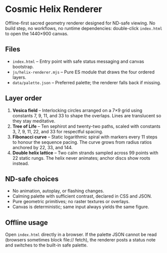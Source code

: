 # Cosmic Helix Renderer

Offline-first sacred geometry renderer designed for ND-safe viewing. No build
step, no workflows, no runtime dependencies: double-click `index.html` to open
the 1440×900 canvas.

## Files
- `index.html` – Entry point with safe status messaging and canvas bootstrap.
- `js/helix-renderer.mjs` – Pure ES module that draws the four ordered layers.
- `data/palette.json` – Preferred palette; the renderer falls back if missing.

## Layer order
1. **Vesica field** – Interlocking circles arranged on a 7×9 grid using
   constants 7, 9, 11, and 33 to shape the overlaps. Lines are translucent so
   they stay meditative.
2. **Tree of Life** – Ten sephirot and twenty-two paths, scaled with constants
   3, 7, 9, 11, 22, and 33 for respectful spacing.
3. **Fibonacci curve** – Static logarithmic spiral with markers every 11 steps
   to honour the sequence pacing. The curve grows from radius ratios anchored by
   22, 33, and 144.
4. **Double helix lattice** – Two calm strands sampled across 99 points with 22
   static rungs. The helix never animates; anchor discs show roots instead.

## ND-safe choices
- No animation, autoplay, or flashing changes.
- Calming palette with sufficient contrast, declared in CSS and JSON.
- Pure geometric primitives; no raster textures or overlays.
- Canvas is deterministic; same input always yields the same figure.

## Offline usage
Open `index.html` directly in a browser. If the palette JSON cannot be read
(browsers sometimes block file:// fetch), the renderer posts a status note and
switches to the built-in safe palette.
